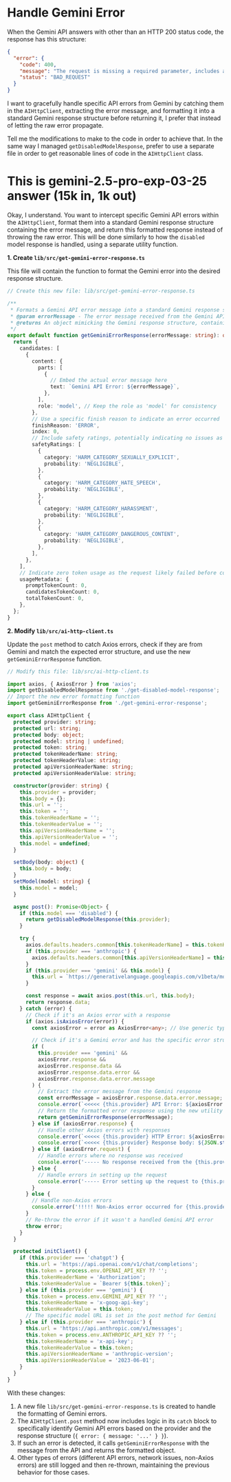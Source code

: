 # Handle Gemini Error

When the Gemini API answers with other than an HTTP 200 status code, the response has this structure:

```json
{
  "error": {
    "code": 400,
    "message": "The request is missing a required parameter, includes an invalid parameter value, includes a parameter more than once, or is otherwise malformed.",
    "status": "BAD_REQUEST"
  }
}
```

I want to gracefully handle specific API errors from Gemini by catching them in the `AIHttpClient`, 
extracting the error message, and formatting it into a standard Gemini response structure before returning it, 
I prefer that instead of letting the raw error propagate.


Tell me the modifications to make to the code in order to achieve that.
In the same way I managed `getDisabledModelResponse`, prefer to use a separate file in order to get reasonable lines of code in the `AIHttpClient` class.




# This is gemini-2.5-pro-exp-03-25 answer (15k in, 1k out)

Okay, I understand. You want to intercept specific Gemini API errors within the `AIHttpClient`, format them into a standard Gemini response structure containing the error message, and return this formatted response instead of throwing the raw error. This will be done similarly to how the `disabled` model response is handled, using a separate utility function.

**1. Create `lib/src/get-gemini-error-response.ts`**

This file will contain the function to format the Gemini error into the desired response structure.

```typescript
// Create this new file: lib/src/get-gemini-error-response.ts

/**
 * Formats a Gemini API error message into a standard Gemini response structure.
 * @param errorMessage - The error message received from the Gemini API.
 * @returns An object mimicking the Gemini response structure, containing the error message.
 */
export default function getGeminiErrorResponse(errorMessage: string): object {
  return {
    candidates: [
      {
        content: {
          parts: [
            {
              // Embed the actual error message here
              text: `Gemini API Error: ${errorMessage}`,
            },
          ],
          role: 'model', // Keep the role as 'model' for consistency
        },
        // Use a specific finish reason to indicate an error occurred
        finishReason: 'ERROR',
        index: 0,
        // Include safety ratings, potentially indicating no issues as it's an API error, not content safety
        safetyRatings: [
          {
            category: 'HARM_CATEGORY_SEXUALLY_EXPLICIT',
            probability: 'NEGLIGIBLE',
          },
          {
            category: 'HARM_CATEGORY_HATE_SPEECH',
            probability: 'NEGLIGIBLE',
          },
          {
            category: 'HARM_CATEGORY_HARASSMENT',
            probability: 'NEGLIGIBLE',
          },
          {
            category: 'HARM_CATEGORY_DANGEROUS_CONTENT',
            probability: 'NEGLIGIBLE',
          },
        ],
      },
    ],
    // Indicate zero token usage as the request likely failed before completion
    usageMetadata: {
      promptTokenCount: 0,
      candidatesTokenCount: 0,
      totalTokenCount: 0,
    },
  };
}
```

**2. Modify `lib/src/ai-http-client.ts`**

Update the `post` method to catch Axios errors, check if they are from Gemini and match the expected error structure, and use the new `getGeminiErrorResponse` function.

```typescript
// Modify this file: lib/src/ai-http-client.ts

import axios, { AxiosError } from 'axios';
import getDisabledModelResponse from './get-disabled-model-response';
// Import the new error formatting function
import getGeminiErrorResponse from './get-gemini-error-response';

export class AIHttpClient {
  protected provider: string;
  protected url: string;
  protected body: object;
  protected model: string | undefined;
  protected token: string;
  protected tokenHeaderName: string;
  protected tokenHeaderValue: string;
  protected apiVersionHeaderName: string;
  protected apiVersionHeaderValue: string;

  constructor(provider: string) {
    this.provider = provider;
    this.body = {};
    this.url = '';
    this.token = '';
    this.tokenHeaderName = '';
    this.tokenHeaderValue = '';
    this.apiVersionHeaderName = '';
    this.apiVersionHeaderValue = '';
    this.model = undefined;
  }

  setBody(body: object) {
    this.body = body;
  }
  setModel(model: string) {
    this.model = model;
  }

  async post(): Promise<Object> {
    if (this.model === 'disabled') {
      return getDisabledModelResponse(this.provider);
    }

    try {
      axios.defaults.headers.common[this.tokenHeaderName] = this.tokenHeaderValue;
      if (this.provider === 'anthropic') {
        axios.defaults.headers.common[this.apiVersionHeaderName] = this.apiVersionHeaderValue;
      }
      if (this.provider === 'gemini' && this.model) {
        this.url = `https://generativelanguage.googleapis.com/v1beta/models/${this.model}:generateContent`;
      }

      const response = await axios.post(this.url, this.body);
      return response.data;
    } catch (error) {
      // Check if it's an Axios error with a response
      if (axios.isAxiosError(error)) {
        const axiosError = error as AxiosError<any>; // Use generic type for data initially

        // Check if it's a Gemini error and has the specific error structure
        if (
          this.provider === 'gemini' &&
          axiosError.response &&
          axiosError.response.data &&
          axiosError.response.data.error &&
          axiosError.response.data.error.message
        ) {
          // Extract the error message from the Gemini response
          const errorMessage = axiosError.response.data.error.message;
          console.error(`<<<<< {this.provider} API Error: ${axiosError.response.status} - ${errorMessage}`);
          // Return the formatted error response using the new utility function
          return getGeminiErrorResponse(errorMessage);
        } else if (axiosError.response) {
          // Handle other Axios errors with responses
          console.error(`<<<<< {this.provider} HTTP Error: ${axiosError.response.status} ${axiosError.response.statusText}`);
          console.error(`<<<<< {this.provider} Response body: ${JSON.stringify(axiosError.response.data)}`);
        } else if (axiosError.request) {
          // Handle errors where no response was received
          console.error('----- No response received from the {this.provider} server');
        } else {
          // Handle errors in setting up the request
          console.error('----- Error setting up the request to {this.provider}:', axiosError.message);
        }
      } else {
        // Handle non-Axios errors
        console.error('!!!!! Non-Axios error occurred for {this.provider}:', error);
      }
      // Re-throw the error if it wasn't a handled Gemini API error
      throw error;
    }
  }

  protected initClient() {
    if (this.provider === 'chatgpt') {
      this.url = 'https://api.openai.com/v1/chat/completions';
      this.token = process.env.OPENAI_API_KEY ?? '';
      this.tokenHeaderName = 'Authorization';
      this.tokenHeaderValue = `Bearer ${this.token}`;
    } else if (this.provider === 'gemini') {
      this.token = process.env.GEMINI_API_KEY ?? '';
      this.tokenHeaderName = 'x-goog-api-key';
      this.tokenHeaderValue = this.token;
      // The specific model URL is set in the post method for Gemini
    } else if (this.provider === 'anthropic') {
      this.url = 'https://api.anthropic.com/v1/messages';
      this.token = process.env.ANTHROPIC_API_KEY ?? '';
      this.tokenHeaderName = 'x-api-key';
      this.tokenHeaderValue = this.token;
      this.apiVersionHeaderName = 'anthropic-version';
      this.apiVersionHeaderValue = '2023-06-01';
    }
  }
}
```

With these changes:

1.  A new file `lib/src/get-gemini-error-response.ts` is created to handle the formatting of Gemini errors.
2.  The `AIHttpClient.post` method now includes logic in its `catch` block to specifically identify Gemini API errors based on the provider and the response structure (`{ error: { message: '...' } }`).
3.  If such an error is detected, it calls `getGeminiErrorResponse` with the message from the API and returns the formatted object.
4.  Other types of errors (different API errors, network issues, non-Axios errors) are still logged and then re-thrown, maintaining the previous behavior for those cases.
